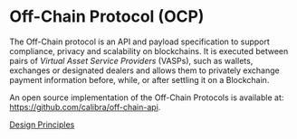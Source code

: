 # Off-Chain Protocol (OCP)

The Off-Chain protocol is an API and payload specification to support compliance, privacy and scalability on blockchains.
It is executed between pairs of _Virtual Asset Service Providers_ (VASPs),
such as wallets, exchanges or designated dealers and allows them to privately exchange payment information
before, while, or after settling it on a Blockchain.

An open source implementation of the Off-Chain Protocols is available at:
https://github.com/calibra/off-chain-api.

[Design Principles](design_principles.md)
